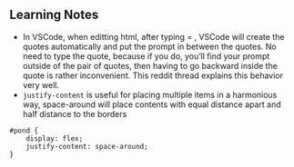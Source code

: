 ## Learning Notes
- In VSCode, when editting html, after typing = , VSCode will create the quotes automatically and put the prompt in between the quotes. No need to type the quote, because if you do, you’ll find your prompt outside of the pair of quotes, then having to go backward inside the quote is rather inconvenient. This reddit thread explains this behavior very well.
- `justify-content` is useful for placing multiple items in a harmonious way, space-around will place contents with equal distance apart and half distance to the borders
```
#pond {
	display: flex;
	justify-content: space-around;
}
```